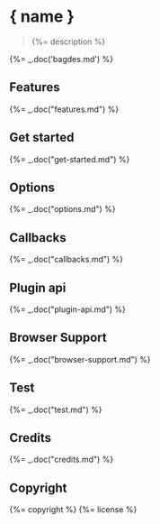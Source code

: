 # { name }

> {%= description %}

{%= _.doc('bagdes.md') %}

## Features

{%= _.doc("features.md") %}

## Get started

{%= _.doc("get-started.md") %}

## Options

{%= _.doc("options.md") %}

## Callbacks

{%= _.doc("callbacks.md") %}

## Plugin api

{%= _.doc("plugin-api.md") %}

## Browser Support

{%= _.doc("browser-support.md") %}

## Test

{%= _.doc("test.md") %}

## Credits

{%= _.doc("credits.md") %}

## Copyright

{%= copyright %} {%= license %}
